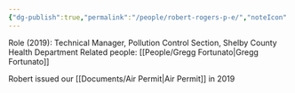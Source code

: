 ```yaml
---
{"dg-publish":true,"permalink":"/people/robert-rogers-p-e/","noteIcon":"","created":"2025-05-20T09:18:16.783-05:00"}
---
```



Role (2019): Technical Manager, Pollution Control Section, Shelby County Health Department
Related people: [[People/Gregg Fortunato\|Gregg Fortunato]]

Robert issued our [[Documents/Air Permit\|Air Permit]] in 2019
